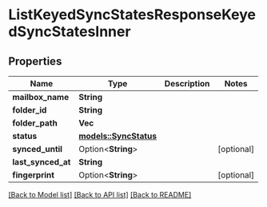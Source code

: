 # ListKeyedSyncStatesResponseKeyedSyncStatesInner

## Properties

Name | Type | Description | Notes
------------ | ------------- | ------------- | -------------
**mailbox_name** | **String** |  | 
**folder_id** | **String** |  | 
**folder_path** | **Vec<String>** |  | 
**status** | [**models::SyncStatus**](SyncStatus.md) |  | 
**synced_until** | Option<**String**> |  | [optional]
**last_synced_at** | **String** |  | 
**fingerprint** | Option<**String**> |  | [optional]

[[Back to Model list]](../README.md#documentation-for-models) [[Back to API list]](../README.md#documentation-for-api-endpoints) [[Back to README]](../README.md)


